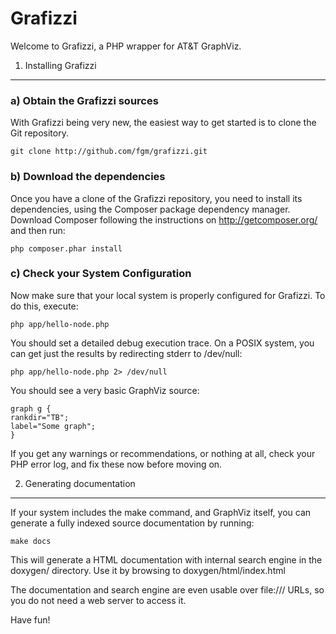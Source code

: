 Grafizzi
========

Welcome to Grafizzi, a PHP wrapper for AT&T GraphViz.

1) Installing Grafizzi
----------------------

### a) Obtain the Grafizzi sources

With Grafizzi being very new, the easiest way to get started is to clone the
Git repository.

    git clone http://github.com/fgm/grafizzi.git

### b) Download the dependencies

Once you have a clone of the Grafizzi repository, you need to install its
dependencies, using the Composer package dependency manager. Download Composer 
following the instructions on http://getcomposer.org/ and then run:

    php composer.phar install
 
### c) Check your System Configuration

Now make sure that your local system is properly configured for Grafizzi. To do 
this, execute:

    php app/hello-node.php

You should set a detailed debug execution trace. On a POSIX system, you can get
just the results by redirecting stderr to /dev/null:

    php app/hello-node.php 2> /dev/null

You should see a very basic GraphViz source:

    graph g {
    rankdir="TB";
    label="Some graph";
    }

If you get any warnings or recommendations, or nothing at all, check your PHP
error log, and fix these now before moving on.

2) Generating documentation
---------------------------

If your system includes the make command, and GraphViz itself, you can generate
a fully indexed source documentation by running:

    make docs
    
This will generate a HTML documentation with internal search engine in the 
doxygen/ directory. Use it by browsing to doxygen/html/index.html

The documentation and search engine are  even usable over file:/// URLs, so you
do not need a web server to access it.

Have fun!
